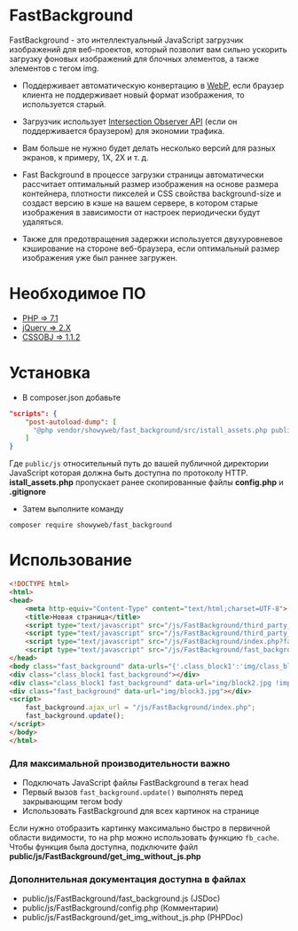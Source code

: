 # FastBackground
FastBackground - это интеллектуальный JavaScript загрузчик изображений для веб-проектов, который позволит вам сильно ускорить загрузку фоновых изображений для блочных элементов, а также элементов с тегом img. 
- Поддерживает автоматическую конвертацию в [WebP](https://developers.google.com/speed/webp/), если браузер клиента не поддерживает новый формат изображения, то используется старый.

- Загрузчик использует [Intersection Observer API](https://developer.mozilla.org/ru/docs/Web/API/Intersection_Observer_API) (если он поддерживается браузером) для экономии трафика.
 - Вам больше не нужно будет делать несколько версий для разных экранов, к примеру, 1X, 2X и т. д. 
 - Fast Background в процессе загрузки страницы автоматически рассчитает оптимальный размер изображения на основе размера контейнера, плотности пикселей и CSS свойства background-size и создаст версию в кэше на вашем сервере, в котором старые изображения в зависимости от настроек периодически будут удаляться. 
 - Также для предотвращения задержки используется двухуровневое кэширование на стороне веб-браузера, если оптимальный размер изображения уже был раннее загружен.
# Необходимое  ПО
 - [PHP => 7.1](http://php.net/) 
 - [jQuery => 2.X](https://jquery.com/)
 - [CSSOBJ  => 1.1.2](https://github.com/cssobj/cssobj#cssobj-) 
# Установка
- В composer.json добавьте
```json
"scripts": {
    "post-autoload-dump": [
      "@php vendor/showyweb/fast_background/src/istall_assets.php public/js"
    ]
}
```
Где `public/js` относительный путь до вашей публичной директории JavaScript которая должна быть доступна по протоколу HTTP. **istall_assets.php** пропускает ранее скопированные файлы **config.php** и **.gitignore**

- Затем выполните команду
```shell
composer require showyweb/fast_background
```

# Использование
```html
<!DOCTYPE html>
<html>
<head>
    <meta http-equiv="Content-Type" content="text/html;charset=UTF-8">
    <title>Новая страница</title>
    <script type="text/javascript" src="/js/FastBackground/third_party_libs/jquery-3.2.1.min.js"></script>
    <script type="text/javascript" src="/js/FastBackground/third_party_libs/cssobj/cssobj.min.js"></script>
    <script type="text/javascript" src="/js/FastBackground/index.php?fast_background=fc_script"></script>
    <script type="text/javascript" src="/js/FastBackground/fast_background.min.js"></script>
</head>
<body class="fast_background" data-urls="{'.class_block1':'img/class_block1.jpg'}">
<div class="class_block1 fast_background"></div>
<div class="class_block1 fast_background" data-url="img/block2.jpg !important"></div>
<div class="fast_background" data-url="img/block3.jpg"></div>
<script>
    fast_background.ajax_url = "/js/FastBackground/index.php";
    fast_background.update();
</script>
</body>
</html>
```
### Для максимальной производительности важно
- Подключать JavaScript файлы FastBackground в тегах head
- Первый вызов `fast_background.update()` выполнять перед закрывающим тегом body
- Использовать FastBackground для всех картинок на странице

Если нужно отобразить картинку максимально быстро в первичной области видимости, то на php можно использовать функцию `fb_cache`. Чтобы функция была доступна, подключите файл **public/js/FastBackground/get_img_without_js.php** 

### Дополнительная документация доступна в файлах
 - public/js/FastBackground/fast_background.js (JSDoc)
 - public/js/FastBackground/config.php (Комментарии)
 - public/js/FastBackground/get_img_without_js.php (PHPDoc)
